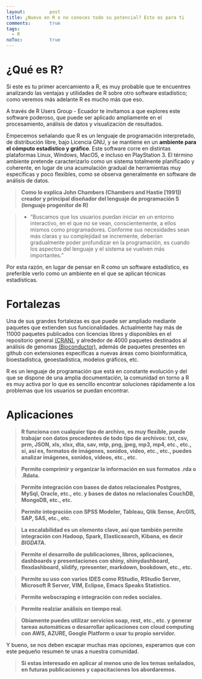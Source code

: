 ```yaml
---
layout: 		post
title: ¿Nuevo en R o no conoces todo su potencial? Esto es para ti
comments:		true
tags: 
  - R
noToc:			true
---
```


¿Qué es R?
===================
Si este es tu primer acercamiento a R, es muy probable que te encuentres analizando las ventajas y utilidades de R sobre otro software estadístico; como veremos más adelante R es mucho más que eso. 

A través de R Users Group - Ecuador te invitamos a que explores este software poderoso, que puede ser aplicado ampliamente en el procesamiento, análisis de datos y visualización de resultados.

Empecemos señalando que R es un lenguaje de programación interpretado, de distribución libre, bajo Licencia GNU, y se mantiene en un **ambiente para el cómputo estadístico y gráfico**. Este software corre en distintas plataformas Linux, Windows, MacOS, e incluso en PlayStation 3. El término ambiente pretende caracterizarlo como un sistema totalmente planificado y coherente, en lugar de una acumulación gradual de herramientas muy específicas y poco flexibles, como se observa generalmente en software de análisis de datos.

> **Como lo explica John Chambers (Chambers and Hastie [1991]) creador y principal diseñador del lenguaje de programación S (lenguaje progenitor de R)**

> - “Buscamos que los usuarios puedan iniciar en un entorno interactivo, en el que no se vean, conscientemente, a ellos mismos como programadores.
Conforme sus necesidades sean más claras y su complejidad se incremente, deberían gradualmente poder profundizar en la programación, es cuando los aspectos del lenguaje y el sistema se vuelven más importantes.”

Por esta razón, en lugar de pensar en R como un software estadístico, es preferible verlo como un ambiente en el que se aplican técnicas estadísticas. 

Fortalezas
===================
Una de sus grandes fortalezas es que puede ser ampliado mediante paquetes que extienden sus funcionalidades. Actualmente hay más de 11000 paquetes publicados con licencias libres y disponibles en el repositorio general [(CRAN)](https://cloud.r-project.org/), y alrededor de 4000 paquetes destinados al análisis de genomas [(Bioconductor)](https://bioconductor.org/packages/3.5/BiocViews.html#___Software), además de paquetes presentes en github con extensiones específicas a nuevas áreas como bioinformática, bioestadística, geoestadística, modelos gráficos, etc.

R es un lenguaje de programación que está en constante evolución y del que se dispone de una amplia documentación, la comunidad en torno a R es muy activa por lo que es sencillo encontrar soluciones rápidamente a los problemas que los usuarios se puedan encontrar.

Aplicaciones
===================

> **R funciona con cualquier tipo de archivo, es muy flexible, puede trabajar con datos procedentes de todo tipo de archivos: txt, csv, prm, JSON, xls, xlsx, dta, sav, mtp, png, jpeg, mp3, mp4, etc., etc., si, así es, formatos de imágenes, sonidos, video, etc., etc., puedes analizar imágenes, sonidos, videos, etc., etc.**

> **Permite comprimir y organizar la información en sus formatos .rda o .Rdata.**

> **Permite integración con bases de datos relacionales Postgres, MySql,  Oracle, etc., etc. y bases de datos no relacionales CouchDB, MongoDB, etc., etc.**

> **Permite integración con SPSS Modeler, Tableau, Qlik Sense, ArcGIS, SAP, SAS, etc., etc.**

> **La escalabilidad es un elemento clave, así que también permite integración con Hadoop, Spark, Elasticsearch, Kibana, es decir *BIGDATA*.**

> **Permite el desarrollo de publicaciones, libros, aplicaciones, dashboards y presentaciones con shiny, shinydashboard, flexdashboard, slidify, rpresenter, markdown, bookdown, etc., etc.**

> **Permite su uso con varios IDES como RStudio, RStudio Server, Microsoft R Server, VIM, Eclipse, Emacs Speaks Statistics.**

> **Permite webscraping e integración con redes sociales.**

> **Permite realziar análisis en tiempo real.**

> **Obiamente puedes utilizar servicios soap, rest, etc., etc. y generar tareas automáticas o desarrollar aplicaciones con cloud computing con AWS, AZURE, Google Platform o usar tu propio servidor.**

Y bueno, se nos deben escapar muchas mas opciones, esperamos que con este pequeño resumen te unas a nuestra comunidad.

> **Si estas interesado en aplicar al menos uno de los temas señalados, en futuras publicaciones y capacitaciones los abordaremos.**
